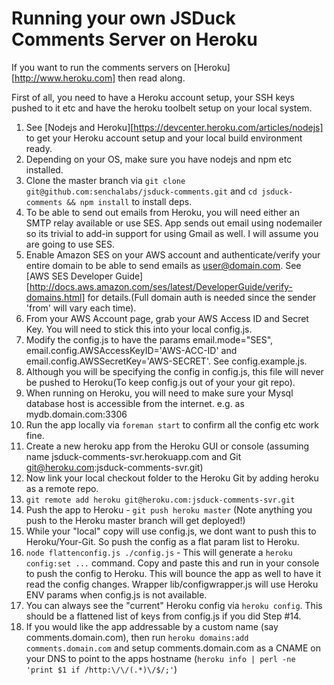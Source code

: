 Running your own JSDuck Comments Server on Heroku
=================================================

If you want to run the comments servers on [Heroku][http://www.heroku.com] then read along.

First of all, you need to have a Heroku account setup, your SSH keys pushed to it etc and have the heroku toolbelt setup on your local system.

1. See [Nodejs and Heroku][https://devcenter.heroku.com/articles/nodejs] to get your Heroku account setup and your local build environment ready.
2. Depending on your OS, make sure you have nodejs and npm etc installed. 
3. Clone the master branch via `git clone git@github.com:senchalabs/jsduck-comments.git` and `cd jsduck-comments && npm install` to install deps.
4. To be able to send out emails from Heroku, you will need either an SMTP relay available or use SES. App sends out email using nodemailer so its trivial to add-in support for using Gmail as well. I will assume you are going to use SES.
5. Enable Amazon SES on your AWS account and authenticate/verify your entire domain to be able to send emails as user@domain.com. See [AWS SES Developer Guide][http://docs.aws.amazon.com/ses/latest/DeveloperGuide/verify-domains.html] for details.(Full domain auth is needed since the sender 'from' will vary each time).
6. From your AWS Account page, grab your AWS Access ID and Secret Key. You will need to stick this into your local config.js.
7. Modify the config.js to have the params email.mode="SES", email.config.AWSAccessKeyID='AWS-ACC-ID' and email.config.AWSSecretKey='AWS-SECRET'. See config.example.js.
8. Although you will be specifying the config in config.js, this file will never be pushed to Heroku(To keep config.js out of your your git repo).
9. When running on Heroku, you will need to make sure your Mysql database host is accessible from the internet. e.g. as mydb.domain.com:3306
9. Run the app locally via `foreman start` to confirm all the config etc work fine.
10. Create a new heroku app from the Heroku GUI or console (assuming name jsduck-comments-svr.herokuapp.com and Git git@heroku.com:jsduck-comments-svr.git)
10. Now link your local checkout folder to the Heroku Git by adding heroku as a remote repo.
11. `git remote add heroku git@heroku.com:jsduck-comments-svr.git `
12. Push the app to Heroku - `git push heroku master` (Note anything you push to the Heroku master branch will get deployed!)
13. While your "local" copy will use config.js, we dont want to push this to Heroku/Your-Git. So push the config as a flat param list to Heroku.
14. `node flattenconfig.js ./config.js` - This will generate a `heroku config:set ...` command. Copy and paste this and run in your console to push the config to Heroku. This will bounce the app as well to have it read the config changes. Wrapper lib/configwrapper.js will use Heroku ENV params when config.js is not available.
15. You can always see the "current" Heroku config via `heroku config`. This should be a flattened list of keys from config.js if you did Step #14.
16. If you would like the app addressable by a custom name (say comments.domain.com), then run `heroku domains:add comments.domain.com` and setup comments.domain.com as a CNAME on your DNS to point to the apps hostname (`heroku info | perl -ne 'print $1 if /http:\/\/(.*)\/$/;'`)
